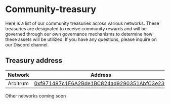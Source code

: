 # Community-treasury

Here is a list of our community treasuries across various networks. These treasuries are designated to receive community rewards and will be governed through our own governance mechanisms to determine how these assets will be utilized. If you have any questions, please inquire on our Discord channel.

## Treasury address

|Network|Address|
|---|---|
|Arbitrum|[0xf971487c1E6A2Bde1BC824ad9290351AbfC3e236](https://app.safe.global/balances?safe=arb1:0xf971487c1E6A2Bde1BC824ad9290351AbfC3e236)|  


Other networks coming soon
